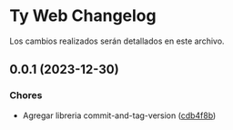 # Ty Web Changelog

Los cambios realizados serán detallados en este archivo.
## 0.0.1 (2023-12-30)


### Chores

* Agregar libreria commit-and-tag-version ([cdb4f8b](https://github.com/catalogo-ty/ty-web/commit/cdb4f8b80badaebf8bbaf698faf25b3037eccb48))
